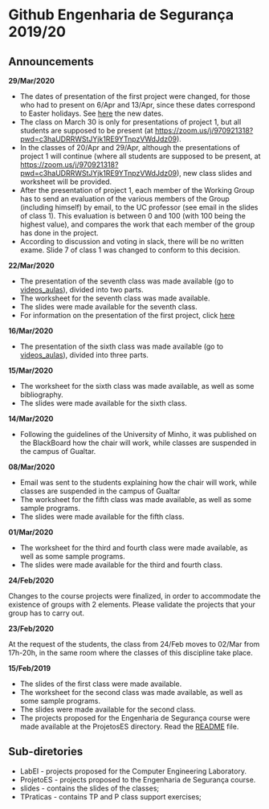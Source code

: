 # Github Engenharia de Segurança 2019/20

## Announcements


**29/Mar/2020**

- The dates of presentation of the first project were changed, for those who had to present on 6/Apr and 13/Apr, since these dates correspond to Easter holidays. See [here](ProjetosES/projeto1.eng.md) the new dates.
- The class on March 30 is only for presentations of project 1, but all students are supposed to be present (at https://zoom.us/j/970921318?pwd=c3haUDRRWStJYjk1RE9YTnpzVWdJdz09).
- In the classes of 20/Apr and 29/Apr, although the presentations of project 1 will continue (where all students are supposed to be present, at https://zoom.us/j/970921318?pwd=c3haUDRRWStJYjk1RE9YTnpzVWdJdz09), new class slides and worksheet will be provided.
- After the presentation of project 1, each member of the Working Group has to send an evaluation of the various members of the Group (including himself) by email, to the UC professor (see email in the slides of class 1). This evaluation is between 0 and 100 (with 100 being the highest value), and compares the work that each member of the group has done in the project.
- According to discussion and voting in slack, there will be no written exame. Slide 7 of class 1 was changed to conform to this decision.

**22/Mar/2020**


- The presentation of the seventh class was made available (go to [videos_aulas](videos_aulas)), divided into two parts.
- The worksheet for the seventh class was made available.
- The slides were made available for the seventh class.
- For information on the presentation of the first project, click [here](ProjetosES/projeto1.eng.md)


**16/Mar/2020**


- The presentation of the sixth class was made available (go to [videos_aulas](videos_aulas)), divided into three parts.

**15/Mar/2020**

- The worksheet for the sixth class was made available, as well as some bibliography.
- The slides were made available for the sixth class.


**14/Mar/2020**


- Following the guidelines of the University of Minho, it was published on the BlackBoard how the chair will work, while classes are suspended in the campus of Gualtar.


**08/Mar/2020**

- Email was sent to the students explaining how the chair will work, while classes are suspended in the campus of Gualtar
- The worksheet for the fifth class was made available, as well as some sample programs.
- The slides were made available for the fifth class.


**01/Mar/2020**

- The worksheet for the third and fourth class were made available, as well as some sample programs.
- The slides were made available for the third and fourth class.



**24/Feb/2020**

Changes to the course projects were finalized, in order to accommodate the existence of groups with 2 elements. Please validate the projects that your group has to carry out.


**23/Feb/2020**

At the request of the students, the class from 24/Feb moves to 02/Mar from 17h-20h, in the same room where the classes of this discipline take place.


**15/Feb/2019**

- The slides of the first class were made available.
- The worksheet for the second class was made available, as well as some sample programs.
- The slides were made available for the second class.
- The projects proposed for the Engenharia de Segurança course were made available at the ProjetosES directory. Read the [README](ProjectsES/README.eng.md) file.



## Sub-diretories

-   LabEI - projects proposed for the Computer Engineering Laboratory.
-   ProjetoES - projects proposed to the Engenharia de Segurança course.
-   slides - contains the slides of the classes;
-   TPraticas - contains TP and P class support exercises;


